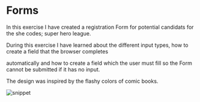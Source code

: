 # Forms

In this exercise I have created a registration Form for potential candidats for the she codes; super hero league.

During this exercise I have learned about the different input types, how to create a field that the browser completes 

automatically and how to create a field which the user must fill so the Form cannot be submitted if it has no input.

The design was inspired by the flashy colors of comic books.

![snippet](https://user-images.githubusercontent.com/107364884/184499205-bf33e42f-e3a5-4c3e-9b44-5c8c4ca99029.jpg)
